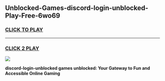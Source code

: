 
## Unblocked-Games-discord-login-unblocked-Play-Free-6wo69
<h3>
<a href="https://premium76.site?title=discord-login-unblocked&ref=10A">CLICK TO PLAY</a></h3>
<hr>

<h3>
<a href="https://premium76.site?title=discord-login-unblocked&ref=10A">CLICK 2 PLAY</a>
  
</h3>

<a href="https://premium76.site?title=discord-login-unblocked&ref=10A"><img src="https://clearcache.store/games.png"></a>


**discord-login-unblocked games unblocked: Your Gateway to Fun and Accessible Online Gaming**
